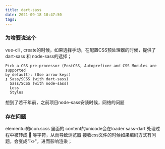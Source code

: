 ```yaml
---
title: dart-sass
date: 2021-09-18 10:47:50
tags:
---
```


### 为啥要说这个
vue-cli , create的时候，如果选择手动，在配置CSS预处理器的时候，提供了dart-sass 和 node-sass的选择；
```
Pick a CSS pre-processor (PostCSS, Autoprefixer and CSS Modules are supported 
by default): (Use arrow keys)
❯ Sass/SCSS (with dart-sass) 
  Sass/SCSS (with node-sass) 
  Less 
  Stylus
```

想到了若干年前，之前项目node-sass安装时候，网络的问题

### 存在问题
elementui的icon.scss
里面的
content的unicode会在loader sass-dart 处理过程中被转成  等字符，从而导致浏览器 接收css文件的时候如果编码方式有问题，会变成"î›»"，进而影响渲染；